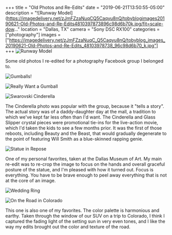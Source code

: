 +++
title = "Old Photos and Re-Edits"
date = "2019-06-21T13:50:55-05:00"
description = "![Runway Model](https://imagedelivery.net/zJmFZzaNuqCQ5Caqyu8nQ/tobyblogimages20190621-Old-Photos-and-Re-Edits4810397873896c98d6b70k.jpg/fit=scale-dow..."
location = "Dallas, TX"
camera = "Sony DSC RX100"
categories = ["photography"]
images = ["https://imagedelivery.net/zJmFZzaNuqC_Q5Caqyu8nQ/tobyblog_images_20190621-Old-Photos-and-Re-Edits_48103978738_96c98d6b70_k.jpg"]
+++
![Runway Model](https://imagedelivery.net/zJmFZzaNuqC_Q5Caqyu8nQ/tobyblog_images_20190621-Old-Photos-and-Re-Edits_48103978738_96c98d6b70_k.jpg/fit=scale-down,w=780,sharpen=1,f=auto,q=0.9,slow-connection-quality=0.3)
<!--more-->

Some old photos I re-edited for a photography Facebook group I belonged to.

![Gumballs!](https://imagedelivery.net/zJmFZzaNuqC_Q5Caqyu8nQ/tobyblog_images_20190621-Old-Photos-and-Re-Edits_48104041482_c1beb1ed28_k.jpg/fit=scale-down,w=780,sharpen=1,f=auto,q=0.9,slow-connection-quality=0.3)

![Really Want a Gumball](https://imagedelivery.net/zJmFZzaNuqC_Q5Caqyu8nQ/tobyblog_images_20190621-Old-Photos-and-Re-Edits_48103929541_4df185ea04_k.jpg/fit=scale-down,w=780,sharpen=1,f=auto,q=0.9,slow-connection-quality=0.3)

![Swarovski Cinderella](https://imagedelivery.net/zJmFZzaNuqC_Q5Caqyu8nQ/tobyblog_images_20190621-Old-Photos-and-Re-Edits_48104041527_4d0deb341a_k.jpg/fit=scale-down,w=780,sharpen=1,f=auto,q=0.9,slow-connection-quality=0.3)
           
The Cinderella photo was popular with the group, because it "tells a story". The actual story was of a daddy-daughter day at the mall, a tradition to which we've kept far less often than I'd want. The Cinderella and Glass Slipper crystal pieces were promotional tie-ins for the live-action movie, which I'd taken the kids to see a few months prior. It was the first of those reboots, including Beauty and the Beast, that would gradually degenerate to the point of featuring Will Smith as a blue-skinned rapping genie. 

![Statue in Repose](https://imagedelivery.net/zJmFZzaNuqC_Q5Caqyu8nQ/tobyblog_images_20190621-Old-Photos-and-Re-Edits_48104041387_c9db8b2e96_k.jpg/fit=scale-down,w=780,sharpen=1,f=auto,q=0.9,slow-connection-quality=0.3)
           
One of my personal favorites, taken at the Dallas Museum of Art. My main re-edit was to re-crop the image to focus on the hands and overall graceful posture of the statue, and I'm pleased with how it turned out. Focus is everything. You have to be brave enough to peel away everything that is not at the core of an image.

![Wedding Ring](https://imagedelivery.net/zJmFZzaNuqC_Q5Caqyu8nQ/tobyblog_images_20190621-Old-Photos-and-Re-Edits_48103978683_9c83280498_k.jpg/fit=scale-down,w=780,sharpen=1,f=auto,q=0.9,slow-connection-quality=0.3)

![On the Road in Colorado](https://imagedelivery.net/zJmFZzaNuqC_Q5Caqyu8nQ/tobyblog_images_20190621-Old-Photos-and-Re-Edits_48103929516_bfb003217a_k.jpg/fit=scale-down,w=780,sharpen=1,f=auto,q=0.9,slow-connection-quality=0.3)
           
This one is also one of my favorites. The color palette is harmonious and earthy. Taken through the window of our SUV on a trip to Colorado, I think I captured the fading light of the setting sun in very even tones, and I like the way my edits brought out the color and texture of the road. 
